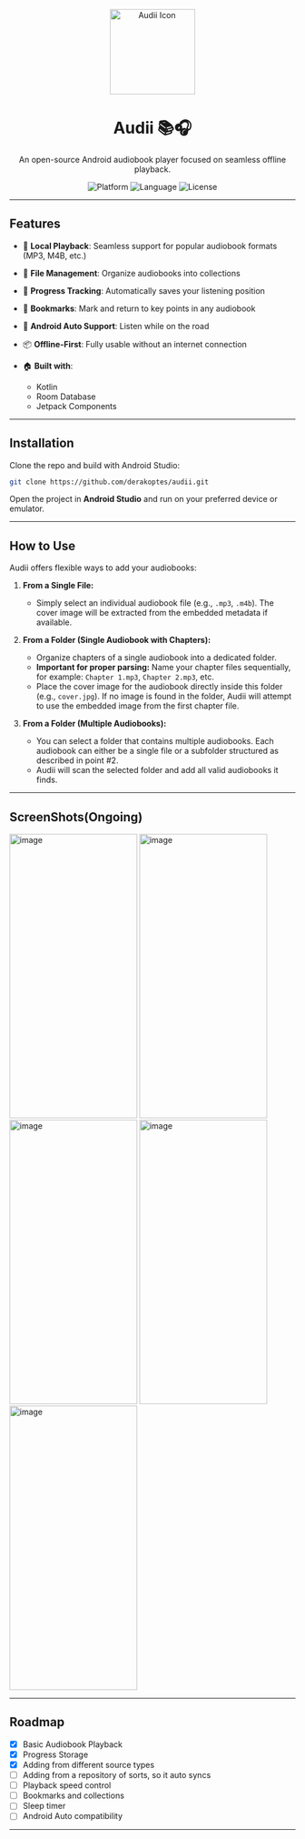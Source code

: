 <p align="center">
  <img src="https://github.com/user-attachments/assets/f9cfda6f-afbd-437e-97af-a28d9e893cf3" alt="Audii Icon" width="150" height="150" />
</p>

<h1 align="center">Audii 📚🎧</h1>

<p align="center">
  An open-source Android audiobook player focused on seamless offline playback.
</p>

<p align="center">
  <img src="https://img.shields.io/badge/platform-Android-green" alt="Platform">
  <img src="https://img.shields.io/badge/language-Kotlin-blue" alt="Language">
  <img src="https://img.shields.io/badge/license-Apache%202.0-blue" alt="License">
</p>

---

## Features

* 🎵 **Local Playback**: Seamless support for popular audiobook formats (MP3, M4B, etc.)
* 📁 **File Management**: Organize audiobooks into collections
* 📌 **Progress Tracking**: Automatically saves your listening position
* 🔖 **Bookmarks**: Mark and return to key points in any audiobook
* 🚗 **Android Auto Support**: Listen while on the road
* 📦 **Offline-First**: Fully usable without an internet connection
* 🏠 **Built with**:

  * Kotlin
  * Room Database
  * Jetpack Components

---

## Installation

Clone the repo and build with Android Studio:

```bash
git clone https://github.com/derakoptes/audii.git
```

Open the project in **Android Studio** and run on your preferred device or emulator.

---

## How to Use

Audii offers flexible ways to add your audiobooks:

1.  **From a Single File:**
    *   Simply select an individual audiobook file (e.g., `.mp3`, `.m4b`). The cover image will be extracted from the embedded metadata if available.

2.  **From a Folder (Single Audiobook with Chapters):**
    *   Organize chapters of a single audiobook into a dedicated folder.
    *   **Important for proper parsing:** Name your chapter files sequentially, for example: `Chapter 1.mp3`, `Chapter 2.mp3`, etc.
    *   Place the cover image for the audiobook directly inside this folder (e.g., `cover.jpg`). If no image is found in the folder, Audii will attempt to use the embedded image from the first chapter file.

3.  **From a Folder (Multiple Audiobooks):**
    *   You can select a folder that contains multiple audiobooks. Each audiobook can either be a single file or a subfolder structured as described in point #2.
    *   Audii will scan the selected folder and add all valid audiobooks it finds.

---

## ScreenShots(Ongoing)


<img width="225" height="500" alt="image" src="https://github.com/user-attachments/assets/a15b7651-3a39-4e58-bdcd-edacd70fd288" />
<img width="225" height="500" alt="image" src="https://github.com/user-attachments/assets/4cde2b2a-a7b0-4398-923f-ea57916f92bb" />
<img width="225" height="500" alt="image" src="https://github.com/user-attachments/assets/51da9463-8d94-4dcf-9cb9-7dca681d81a7" />
<img width="225" height="500" alt="image" src="https://github.com/user-attachments/assets/c5e23074-f899-4f2f-af77-6c897f4afff3" />
<img width="225" height="500" alt="image" src="https://github.com/user-attachments/assets/6b0b3d18-63b0-4e17-86ba-6b3b25cfb63e" />


---

## Roadmap
* [x] Basic Audiobook Playback
* [X] Progress Storage
* [x] Adding from different source types 
* [ ] Adding from a repository of sorts, so it auto syncs
* [ ] Playback speed control
* [ ] Bookmarks and collections
* [ ] Sleep timer
* [ ] Android Auto compatibility

---
